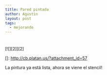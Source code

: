 ```yaml
---
title: Pared pintada
author: Agustin
layout: post
tags:
  - mejorando
---
```

#

[![][2]][2]

 []: http://cb.platan.us/?attachment_id=57

La pintura ya está lista, ahora se viene el stencil!